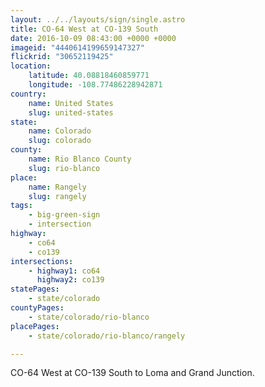 ```yaml
---
layout: ../../layouts/sign/single.astro
title: CO-64 West at CO-139 South
date: 2016-10-09 08:43:00 +0000 +0000
imageid: "4440614199659147327"
flickrid: "30652119425"
location:
    latitude: 40.08818460859771
    longitude: -108.77486228942871
country:
    name: United States
    slug: united-states
state:
    name: Colorado
    slug: colorado
county:
    name: Rio Blanco County
    slug: rio-blanco
place:
    name: Rangely
    slug: rangely
tags:
    - big-green-sign
    - intersection
highway:
    - co64
    - co139
intersections:
    - highway1: co64
      highway2: co139
statePages:
    - state/colorado
countyPages:
    - state/colorado/rio-blanco
placePages:
    - state/colorado/rio-blanco/rangely

---
```

CO-64 West at CO-139 South to Loma and Grand Junction.